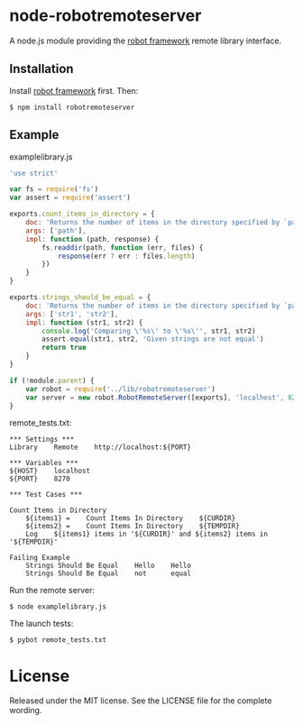 # node-robotremoteserver

  A node.js module providing the [robot framework](http://www.robotframework.org) remote library interface.

## Installation

Install [robot framework](http://code.google.com/p/robotframework/wiki/Installation) first. Then:

    $ npm install robotremoteserver

## Example

examplelibrary.js

```js
'use strict'

var fs = require('fs')
var assert = require('assert')

exports.count_items_in_directory = {
    doc: 'Returns the number of items in the directory specified by `path`.',
    args: ['path'],
    impl: function (path, response) {
        fs.readdir(path, function (err, files) {
            response(err ? err : files.length)
        })
    }
}

exports.strings_should_be_equal = {
    doc: 'Returns the number of items in the directory specified by `path`.',
    args: ['str1', 'str2'],
    impl: function (str1, str2) {
        console.log('Comparing \'%s\' to \'%s\'', str1, str2)
        assert.equal(str1, str2, 'Given strings are not equal')
        return true
    }
}

if (!module.parent) {
    var robot = require('../lib/robotremoteserver')
    var server = new robot.RobotRemoteServer([exports], 'localhost', 8270, true)
}
```

remote_tests.txt:

```
*** Settings ***
Library    Remote    http://localhost:${PORT}

*** Variables ***
${HOST}    localhost
${PORT}    8270

*** Test Cases ***

Count Items in Directory
    ${items1} =    Count Items In Directory    ${CURDIR}
    ${items2} =    Count Items In Directory    ${TEMPDIR}
    Log    ${items1} items in '${CURDIR}' and ${items2} items in '${TEMPDIR}'

Failing Example
    Strings Should Be Equal    Hello    Hello
    Strings Should Be Equal    not      equal
```

Run the remote server:

    $ node examplelibrary.js

The launch tests:

    $ pybot remote_tests.txt


License
=======

Released under the MIT license. See the LICENSE file for the complete wording.

